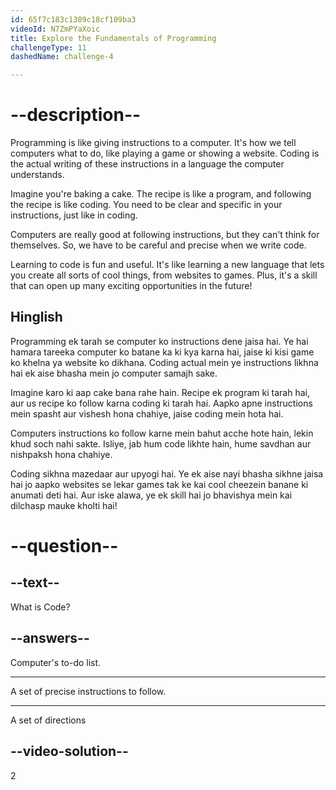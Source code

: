 ```yaml
---
id: 65f7c183c1389c18cf109ba3
videoId: N7ZmPYaXoic
title: Explore the Fundamentals of Programming
challengeType: 11
dashedName: challenge-4

---
```


# --description--
Programming is like giving instructions to a computer. It's how we tell computers what to do, like playing a game or showing a website. Coding is the actual writing of these instructions in a language the computer understands.

Imagine you're baking a cake. The recipe is like a program, and following the recipe is like coding. You need to be clear and specific in your instructions, just like in coding.

Computers are really good at following instructions, but they can't think for themselves. So, we have to be careful and precise when we write code.

Learning to code is fun and useful. It's like learning a new language that lets you create all sorts of cool things, from websites to games. Plus, it's a skill that can open up many exciting opportunities in the future!

<h2>Hinglish</h2>

Programming ek tarah se computer ko instructions dene jaisa hai. Ye hai hamara tareeka computer ko batane ka ki kya karna hai, jaise ki kisi game ko khelna ya website ko dikhana. Coding actual mein ye instructions likhna hai ek aise bhasha mein jo computer samajh sake.

Imagine karo ki aap cake bana rahe hain. Recipe ek program ki tarah hai, aur us recipe ko follow karna coding ki tarah hai. Aapko apne instructions mein spasht aur vishesh hona chahiye, jaise coding mein hota hai.

Computers instructions ko follow karne mein bahut acche hote hain, lekin khud soch nahi sakte. Isliye, jab hum code likhte hain, hume savdhan aur nishpaksh hona chahiye.

Coding sikhna mazedaar aur upyogi hai. Ye ek aise nayi bhasha sikhne jaisa hai jo aapko websites se lekar games tak ke kai cool cheezein banane ki anumati deti hai. Aur iske alawa, ye ek skill hai jo bhavishya mein kai dilchasp mauke kholti hai!

# --question--

## --text--

What is Code?

## --answers--

Computer's to-do list.

---

A set of precise instructions to follow.

---

A set of directions

## --video-solution--

2

